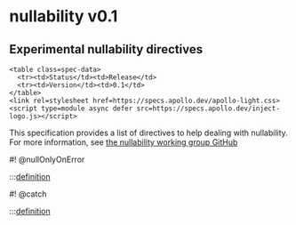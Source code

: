 # nullability v0.1

<h2>Experimental nullability directives</h2>

```raw html
<table class=spec-data>
  <tr><td>Status</td><td>Release</td>
  <tr><td>Version</td><td>0.1</td>
</table>
<link rel=stylesheet href=https://specs.apollo.dev/apollo-light.css>
<script type=module async defer src=https://specs.apollo.dev/inject-logo.js></script>
```

This specification provides a list of directives to help dealing with nullability. For more information, see [the nullability working group GitHub](https://github.com/graphql/nullability-wg)


#! @nullOnlyOnError

:::[definition](nullability-v0.1.graphql#@nullOnlyOnError)

#! @catch

:::[definition](nullability-v0.1.graphql#@catch)

